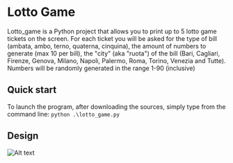 # Lotto Game
Lotto_game is a Python project that allows you to print up to 5 lotto game tickets on the screen.
For each ticket you will be asked for the type of bill (ambata, ambo, terno, quaterna, cinquina), the amount of numbers to generate (max 10 per bill), the "city" (aka "ruota") of the bill (Bari, Cagliari, Firenze, Genova, Milano, Napoli, Palermo, Roma, Torino, Venezia and Tutte).
Numbers will be randomly generated in the range 1-90 (inclusive)

## Quick start
To launch the program, after downloading the sources, simply type from the command line:
```python .\lotto_game.py```

## Design
![Alt text](./lottoDiagram.png?raw=true "Class diagram")
